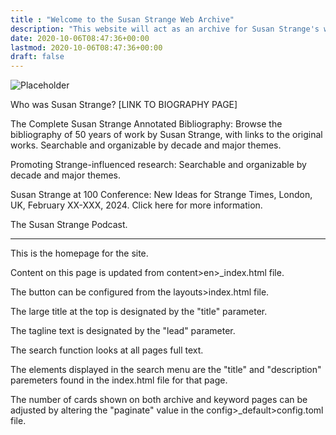 ```yaml
---
title : "Welcome to the Susan Strange Web Archive"
description: "This website will act as an archive for Susan Strange's work."
date: 2020-10-06T08:47:36+00:00
lastmod: 2020-10-06T08:47:36+00:00
draft: false
---
```


![Placeholder](https://images.gr-assets.com/authors/1534446476p5/189890.jpg)


Who was Susan Strange? [LINK TO BIOGRAPHY PAGE] 

 

The Complete Susan Strange Annotated Bibliography: Browse the bibliography of 50 years of work by Susan Strange, with links to the original works. Searchable and organizable by decade and major themes. 

 

Promoting Strange-influenced research: Searchable and organizable by decade and major themes. 

 

Susan Strange at 100 Conference: New Ideas for Strange Times, London, UK, February XX-XXX, 2024. Click here for more information. 

 

The Susan Strange Podcast. 

-----

This is the homepage for the site.  

Content on this page is updated from content>en>_index.html file.

The button can be configured from the layouts>index.html file.

The large title at the top is designated by the "title" parameter.

The tagline text is designated by the "lead" parameter.

The search function looks at all pages full text.  

The elements displayed in the search menu are the "title" and "description" paremeters found in the index.html file for that page.

The number of cards shown on both archive and keyword pages can be adjusted by altering the "paginate" value in the config>_default>config.toml file.
